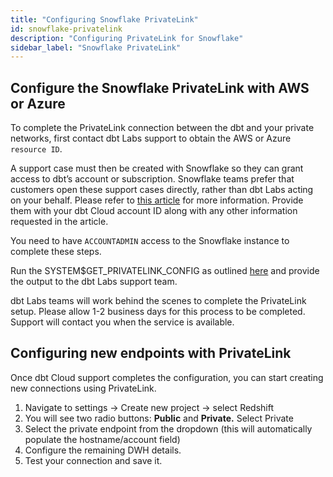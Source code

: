 ```yaml
---
title: "Configuring Snowflake PrivateLink"
id: snowflake-privatelink
description: "Configuring PrivateLink for Snowflake"
sidebar_label: "Snowflake PrivateLink"
---
```


## Configure the Snowflake PrivateLink with AWS or Azure

To complete the PrivateLink connection between the dbt and your private networks, first contact dbt Labs support to obtain the AWS or Azure `resource ID`. 

A support case must then be created with Snowflake so they can grant access to dbt’s account or subscription. Snowflake teams prefer that customers open these support cases directly, rather than dbt Labs acting on your behalf. Please refer to [this article](https://community.snowflake.com/s/article/HowtosetupPrivatelinktoSnowflakefromCloudServiceVendors) for more information. Provide them with your dbt Cloud account ID along with any other information requested in the article. 

You need to have `ACCOUNTADMIN` access to the Snowflake instance to complete these steps.

<Lightbox src="/img/docs/dbt-cloud/snowflakeprivatelink1.png" title="Open snowflake case"/>

Run the SYSTEM$GET_PRIVATELINK_CONFIG as outlined [here](https://docs.snowflake.com/en/sql-reference/functions/system_get_privatelink_config.html) and provide the output to the dbt Labs support team. 

dbt Labs teams will work behind the scenes to complete the PrivateLink setup. Please allow 1-2 business days for this process to be completed. Support will contact you when the service is available. 

## Configuring new endpoints with PrivateLink

Once dbt Cloud support completes the configuration, you can start creating new connections using PrivateLink. 

1. Navigate to settings → Create new project → select Redshift
2. You will see two radio buttons: **Public** and **Private.** Select Private 
3. Select the private endpoint from the dropdown (this will automatically populate the hostname/account field)
4. Configure the remaining DWH details.
5. Test your connection and save it.
